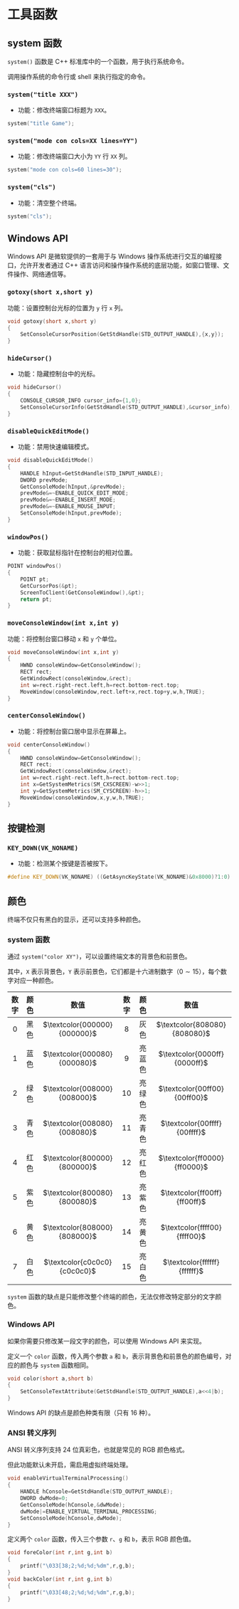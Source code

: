 # 工具函数

## system 函数

`system()` 函数是 C++ 标准库中的一个函数，用于执行系统命令。

调用操作系统的命令行或 shell 来执行指定的命令。

### `system("title XXX")`

- 功能：修改终端窗口标题为 `XXX`。

```cpp
system("title Game");
```

### `system("mode con cols=XX lines=YY")`

- 功能：修改终端窗口大小为 `YY` 行 `XX` 列。

```cpp
system("mode con cols=60 lines=30");
```

### `system("cls")`

- 功能：清空整个终端。

```cpp
system("cls");
```

## Windows API

Windows API 是微软提供的一套用于与 Windows 操作系统进行交互的编程接口，允许开发者通过 C++ 语言访问和操作操作系统的底层功能，如窗口管理、文件操作、网络通信等。

### `gotoxy(short x,short y)`

功能：设置控制台光标的位置为 `y` 行 `x` 列。

```cpp
void gotoxy(short x,short y)
{
	SetConsoleCursorPosition(GetStdHandle(STD_OUTPUT_HANDLE),{x,y});
}
```

### `hideCursor()`

- 功能：隐藏控制台中的光标。

```cpp
void hideCursor()
{
	CONSOLE_CURSOR_INFO cursor_info={1,0};
	SetConsoleCursorInfo(GetStdHandle(STD_OUTPUT_HANDLE),&cursor_info);
}
```

### `disableQuickEditMode()`

- 功能：禁用快速编辑模式。

```cpp
void disableQuickEditMode()
{
	HANDLE hInput=GetStdHandle(STD_INPUT_HANDLE);
	DWORD prevMode;
	GetConsoleMode(hInput,&prevMode);
	prevMode&=~ENABLE_QUICK_EDIT_MODE;
	prevMode&=~ENABLE_INSERT_MODE;
	prevMode&=~ENABLE_MOUSE_INPUT;
	SetConsoleMode(hInput,prevMode);
}
```

### `windowPos()`

- 功能：获取鼠标指针在控制台的相对位置。

```cpp
POINT windowPos()
{
	POINT pt;
	GetCursorPos(&pt);
	ScreenToClient(GetConsoleWindow(),&pt);
	return pt;
}
```

### `moveConsoleWindow(int x,int y)`

功能：将控制台窗口移动 `x` 和 `y` 个单位。

```cpp
void moveConsoleWindow(int x,int y)
{
	HWND consoleWindow=GetConsoleWindow();
	RECT rect;
	GetWindowRect(consoleWindow,&rect);
	int w=rect.right-rect.left,h=rect.bottom-rect.top;
	MoveWindow(consoleWindow,rect.left+x,rect.top+y,w,h,TRUE);
}
```

### `centerConsoleWindow()`

- 功能：将控制台窗口居中显示在屏幕上。

```cpp
void centerConsoleWindow()
{
	HWND consoleWindow=GetConsoleWindow();
	RECT rect;
	GetWindowRect(consoleWindow,&rect);
	int w=rect.right-rect.left,h=rect.bottom-rect.top;
	int x=GetSystemMetrics(SM_CXSCREEN)-w>>1;
	int y=GetSystemMetrics(SM_CYSCREEN)-h>>1;
	MoveWindow(consoleWindow,x,y,w,h,TRUE);
}
```

## 按键检测

### `KEY_DOWN(VK_NONAME)`

- 功能：检测某个按键是否被按下。

```cpp
#define KEY_DOWN(VK_NONAME) ((GetAsyncKeyState(VK_NONAME)&0x8000)?1:0)
```

## 颜色

终端不仅只有黑白的显示，还可以支持多种颜色。

### system 函数

通过 `system("color XY")`，可以设置终端文本的背景色和前景色。

其中，`X` 表示背景色，`Y` 表示前景色，它们都是十六进制数字（$0\sim 15$），每个数字对应一种颜色。

| 数字 | 颜色 |             数值             | 数字 |  颜色  |             数值             |
| :--: | :--: | :--------------------------: | :--: | :----: | :--------------------------: |
| $0$  | 黑色 | $\textcolor{000000}{000000}$ | $8$  |  灰色  | $\textcolor{808080}{808080}$ |
| $1$  | 蓝色 | $\textcolor{000080}{000080}$ | $9$  | 亮蓝色 | $\textcolor{0000ff}{0000ff}$ |
| $2$  | 绿色 | $\textcolor{008000}{008000}$ | $10$ | 亮绿色 | $\textcolor{00ff00}{00ff00}$ |
| $3$  | 青色 | $\textcolor{008080}{008080}$ | $11$ | 亮青色 | $\textcolor{00ffff}{00ffff}$ |
| $4$  | 红色 | $\textcolor{800000}{800000}$ | $12$ | 亮红色 | $\textcolor{ff0000}{ff0000}$ |
| $5$  | 紫色 | $\textcolor{800080}{800080}$ | $13$ | 亮紫色 | $\textcolor{ff00ff}{ff00ff}$ |
| $6$  | 黄色 | $\textcolor{808000}{808000}$ | $14$ | 亮黄色 | $\textcolor{ffff00}{ffff00}$ |
| $7$  | 白色 | $\textcolor{c0c0c0}{c0c0c0}$ | $15$ | 亮白色 | $\textcolor{ffffff}{ffffff}$ |

`system` 函数的缺点是只能修改整个终端的颜色，无法仅修改特定部分的文字颜色。

### Windows API

如果你需要只修改某一段文字的颜色，可以使用 Windows API 来实现。

定义一个 `color` 函数，传入两个参数 `a` 和 `b`，表示背景色和前景色的颜色编号，对应的颜色与 `system` 函数相同。

```cpp
void color(short a,short b)
{
	SetConsoleTextAttribute(GetStdHandle(STD_OUTPUT_HANDLE),a<<4|b);
}
```

Windows API 的缺点是颜色种类有限（只有 $16$ 种）。

### ANSI 转义序列

ANSI 转义序列支持 $24$ 位真彩色，也就是常见的 RGB 颜色格式。

但此功能默认未开启，需启用虚拟终端处理。

```cpp
void enableVirtualTerminalProcessing()
{
	HANDLE hConsole=GetStdHandle(STD_OUTPUT_HANDLE);
	DWORD dwMode=0;
	GetConsoleMode(hConsole,&dwMode);
	dwMode|=ENABLE_VIRTUAL_TERMINAL_PROCESSING;
	SetConsoleMode(hConsole,dwMode);
}
```

定义两个 `color` 函数，传入三个参数 `r`、`g` 和 `b`，表示 RGB 颜色值。

```cpp
void foreColor(int r,int g,int b)
{
	printf("\033[38;2;%d;%d;%dm",r,g,b);
}
void backColor(int r,int g,int b)
{
	printf("\033[48;2;%d;%d;%dm",r,g,b);
}
```
